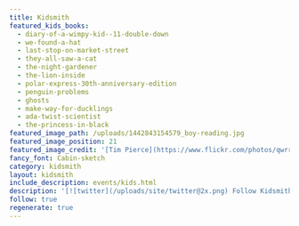 ```yaml
---
title: Kidsmith
featured_kids_books:
  - diary-of-a-wimpy-kid--11-double-down
  - we-found-a-hat
  - last-stop-on-market-street
  - they-all-saw-a-cat
  - the-night-gardener
  - the-lion-inside
  - polar-express-30th-anniversary-edition
  - penguin-problems
  - ghosts
  - make-way-for-ducklings
  - ada-twist-scientist
  - the-princess-in-black
featured_image_path: /uploads/1442843154579_boy-reading.jpg
featured_image_position: 21
featured_image_credit: '[Tim Pierce](https://www.flickr.com/photos/qwrrty/)'
fancy_font: Cabin-sketch
category: kidsmith
layout: kidsmith
include_description: events/kids.html
description: '[![twitter](/uploads/site/twitter@2x.png) Follow Kidsmith on Twitter](https://twitter.com/kidsmithbooks)'
follow: true
regenerate: true
---
```

